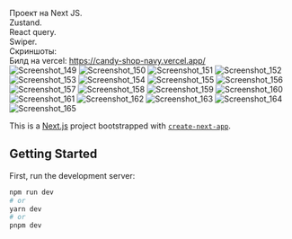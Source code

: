 Проект на Next JS.<br/>
Zustand.<br/>
React query.<br/>
Swiper.<br/>
Скриншоты:<br/>
Билд на vercel: https://candy-shop-navy.vercel.app/<br/>
![Screenshot_149](https://github.com/Gobezar/Candy-shop/assets/105110053/3394df2b-a5f7-4ccb-acc4-80e4e757c4ff)
![Screenshot_150](https://github.com/Gobezar/Candy-shop/assets/105110053/b3ed8832-ba04-492f-be4e-83ada1fb8642)
![Screenshot_151](https://github.com/Gobezar/Candy-shop/assets/105110053/5825c2c5-f93b-4422-883e-3797bccdfee3)
![Screenshot_152](https://github.com/Gobezar/Candy-shop/assets/105110053/9e46344c-a296-4fc6-95d2-386babb81d1e)
![Screenshot_153](https://github.com/Gobezar/Candy-shop/assets/105110053/1d5f45d3-8fbd-4cf3-a369-9cce4935ebf5)
![Screenshot_154](https://github.com/Gobezar/Candy-shop/assets/105110053/1bd79e15-2f6c-4ab5-a661-b09b007f7882)
![Screenshot_155](https://github.com/Gobezar/Candy-shop/assets/105110053/c777652f-1d4e-4ae6-85d5-b08e222d13a8)
![Screenshot_156](https://github.com/Gobezar/Candy-shop/assets/105110053/583a0cac-d4be-4618-b3d5-f203912984ad)
![Screenshot_157](https://github.com/Gobezar/Candy-shop/assets/105110053/f1c4fb60-b4c9-4e6b-aa65-e01feb2331bb)
![Screenshot_158](https://github.com/Gobezar/Candy-shop/assets/105110053/ba374d21-0db8-4d1d-85f4-e4e3391fd1b7)
![Screenshot_159](https://github.com/Gobezar/Candy-shop/assets/105110053/8147ecea-de09-41bd-8992-e8749702f11c)
![Screenshot_160](https://github.com/Gobezar/Candy-shop/assets/105110053/f3fb8326-c74d-4f96-8ab1-e4ad6e5700ba)
![Screenshot_161](https://github.com/Gobezar/Candy-shop/assets/105110053/42ee137e-c4ad-4eb6-a56d-228064c9e087)
![Screenshot_162](https://github.com/Gobezar/Candy-shop/assets/105110053/52c50b14-0de0-4a8c-99a1-dc7f5b01d95e)
![Screenshot_163](https://github.com/Gobezar/Candy-shop/assets/105110053/2d4224d0-4cab-4182-8375-79db4ee3636f)
![Screenshot_164](https://github.com/Gobezar/Candy-shop/assets/105110053/225be5e8-a5b4-4494-a580-34f49f76e180)
![Screenshot_165](https://github.com/Gobezar/Candy-shop/assets/105110053/5830f6a6-13f9-4054-89be-9946db5fb8f0)




This is a [Next.js](https://nextjs.org/) project bootstrapped with [`create-next-app`](https://github.com/vercel/next.js/tree/canary/packages/create-next-app).

## Getting Started

First, run the development server:

```bash
npm run dev
# or
yarn dev
# or
pnpm dev
``` 


